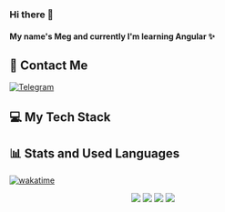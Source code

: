 ### Hi there 👋

#### My name's Meg and currently I'm learning Angular ✨

<h2>📱 Contact Me</h2>

<div align="left" id="contact_badges">
  <a href="https://t.me/stardustmeg" target="_blank"> <img src="https://img.shields.io/badge/Telegram-2CA5E0?style=for-the-badge&logo=telegram&logoColor=white" alt="Telegram"/></a></div>

<div align="left"><img src="https://komarev.com/ghpvc/?username=stardustmeg&style=flat-square&color=blue" alt=""/></div>

<h2>💻 My Tech Stack</h2>

<h2>📊 Stats and Used Languages</h2>

[![wakatime](https://wakatime.com/badge/user/d48793bb-e82a-4894-bc66-e78cbb15b968.svg)](https://wakatime.com/@d48793bb-e82a-4894-bc66-e78cbb15b968)

<div align="center">
    <img src="https://github-readme-stats.vercel.app/api?username=stardustmeg&show_icons=true&theme=default"/>
    <img src="https://github-readme-streak-stats.herokuapp.com/?user=stardustmeg&theme=transparent">
    <img src="https://github-readme-stats.vercel.app/api/top-langs/?username=stardustmeg&layout=compact&theme=default"/>
    <img src="https://github-profile-summary-cards.vercel.app/api/cards/profile-details?username=stardustmeg&theme=transparent"/>
</div>

